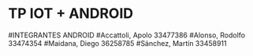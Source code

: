 # TP IOT + ANDROID
#INTEGRANTES ANDROID
#Accattoli, Apolo	33477386
#Alonso, Rodolfo	33474354
#Maidana, Diego	36258785
#Sánchez, Martín	33458911
